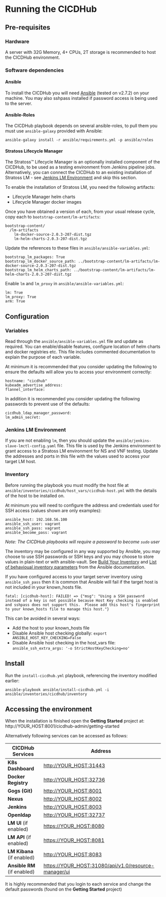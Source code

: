# Running the CICDHub

## Pre-requisites

### Hardware

A server with 32G Memory, 4+ CPUs, 2T storage is recommended to host the CICDHub environment.

### Software dependencies

#### Ansible

To install the CICDHub you will need [Ansible](https://www.ansible.com/) (tested on v2.7.2) on your machine. You may also sshpass installed if password access is being used to the server.

#### Ansible-Roles

The CICDHub playbook depends on several ansible-roles, to pull them you must use `ansible-galaxy` provided with Ansible:

```
ansible-galaxy install -r ansible/requirements.yml -p ansible/roles
```

#### Stratoss Lifecycle Manager

The Stratoss&trade; Lifecycle Manager is an optionally installed component of the CICDHub, to be used as a testing environment from Jenkins pipeline jobs. Alternatively, you can connect the CICDHub to an existing installation of Stratoss LM - see [Jenkins LM Environment](#jenkins-lm-environment) and skip this section.

To enable the installation of Stratoss LM, you need the following artifacts:

- Lifecycle Manager helm charts
- Lifecycle Manager docker images

Once you have obtained a version of each, from your usual release cycle, copy each to `bootstrap-content/lm-artifacts`:

```
bootstrap-content/
  /lm-artifacts
    lm-docker-source-2.0.3-207-dist.tgz
    lm-helm-charts-2.0.3-207-dist.tgz
```

Update the references to these files in `ansible/ansible-variables.yml`:

```
bootstrap_lm_packages: True
bootstrap_lm_docker_source_path: ../bootstrap-content/lm-artifacts/lm-docker-source-2.0.3-207-dist.tgz
bootstrap_lm_helm_charts_path: ../bootstrap-content/lm-artifacts/lm-helm-charts-2.0.3-207-dist.tgz
```

Enable `lm` and `lm_proxy` in `ansible/ansible-variables.yml`:

```
lm: True
lm_proxy: True
arm: True
```

## Configuration

### Variables

Read through the `ansible/ansible-variables.yml` file and update as required. You can enable/disable features, configure location of helm charts and docker registries etc. This file includes commented documentation to explain the purpose of each variable.

At minimum it is recommended that you consider updating the following to ensure the defaults will allow you to access your environment correctly:

```
hostname: "cicdhub"
kubeadm_advertise_address:
flannel_interface:
```

In addition it is recommended you consider updating the following passwords to prevent use of the defaults:

```
cicdhub_ldap_manager_password:
lm_admin_secret:
```

### Jenkins LM Environment

If you are not enabling `lm`, then you should update the `ansible/jenkins-slave-lmctl-config.yaml` file. This file is used by the Jenkins environment to grant access to a Stratoss LM environment for NS and VNF testing. Update the addresses and ports in this file with the values used to access your target LM host.

### Inventory

Before running the playbook you must modify the host file at `ansible/inventories/cicdhub/host_vars/cicdhub-host.yml` with the details of the host to be installed on.

At minimum you will need to configure the address and credentials used for SSH access (values shown are only examples):

```
ansible_host: 192.168.56.100
ansible_ssh_user: vagrant
ansible_ssh_pass: vagrant
ansible_become_pass: vagrant
```

_Note: The CICDHub playbooks will require a password to become `sudo` user_

The inventory may be configured in any way supported by Ansible, you may choose to use SSH passwords or SSH keys and you may choose to store values in plain-text or with ansible-vault. See [Build Your Inventory](https://docs.ansible.com/ansible/latest/network/getting_started/first_inventory.html) and [List of behavioual inventory parameters](https://docs.ansible.com/ansible/latest/intro_inventory.html#list-of-behavioral-inventory-parameters) from the Ansible documentation.

If you have configured access to your target server inventory using `ansible_ssh_pass` then it is common that Ansible will fail if the target host is not included in your known_hosts file.

```
fatal: [cicdhub-host]: FAILED! => {"msg": "Using a SSH password instead of a key is not possible because Host Key checking is enabled and sshpass does not support this.  Please add this host's fingerprint to your known_hosts file to manage this host."}
```

This can be avoided in several ways:

- Add the host to your known_hosts file
- Disable Ansible host checking globally: `export ANSIBLE_HOST_KEY_CHECKING=False`
- Disable Ansible host checking in the host_vars file: `ansible_ssh_extra_args: '-o StrictHostKeyChecking=no'`

## Install

Run the `install-cicdhub.yml` playbook, referencing the inventory modified earlier:

```
ansible-playbook ansible/install-cicdhub.yml -i ansible/inventories/cicdhub/inventory
```

## Accessing the environment

When the installation is finished open the **Getting Started** project at: http://YOUR_HOST:8001/cicdhub-admin/getting-started

Alternatively following services can be accessed as follows:

| **CICDHub Services**        | Address                                                |
| --------------------------- | ------------------------------------------------------ |
| **K8s Dashboard**           | <http://YOUR_HOST:31443>                               |
| **Docker Registry**         | <http://YOUR_HOST:32736>                               |
| **Gogs (Git)**              | <http://YOUR_HOST:8001>                                |
| **Nexus**                   | <http://YOUR_HOST:8002>                                |
| **Jenkins**                 | <http://YOUR_HOST:8003>                                |
| **Openldap**                | <http://YOUR_HOST:32737>                               |
| **LM UI** (if enabled)      | <https://YOUR_HOST:8080>                               |
| **LM API** (if enabled)     | <https://YOUR_HOST:8081>                               |
| **LM Kibana** (if enabled)  | <http://YOUR_HOST:8083>                                |
| **Ansible RM** (if enabled) | <https://YOUR_HOST:31080/api/v1.0/resource-manager/ui> |

It is highly recommended that you login to each service and change the default passwords (found on the **Getting Started** project)

